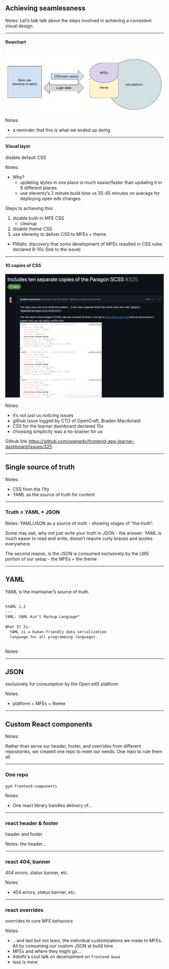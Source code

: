 ## Achieving seamlessness

Notes:
Let’s talk talk about the steps involved in achieving a consistent visual design.

------

#### flowchart <!-- .element: class="hide" -->

![Screenshot of Flowchart](img/gymnasium-flowchart.png)


Notes:
- a reminder that this is what we ended up doing

------

#### Visual layer<!-- .element: class="hide" -->

disable default CSS

Notes:
- Why?
  - updating styles in one place is much easier/faster than updating it in 8 different places.
  - use eleventy’s 2 minute build time vs 35-45 minutes on average for deploying open edx changes.

Steps to achieving this:

1. disable built-in MFE CSS
    - cleanup
2. disable theme CSS
3. use eleventy to deliver CSS to MFEs + theme 

- Pitfalls: discovery that some development of MFEs resulted in CSS rules declared 8-10x (link to the issue)

------

#### 10 copies of CSS <!-- .element: class="hide" -->

<!-- .slide: data-background="black" class="" -->

![image of crazy scss](img/10-copies-scss.png)

Notes:
- it’s not just us noticing issues
- github issue logged by CTO of OpenCraft, Braden Macdonald
- CSS for the learner dashboard declared 10x
- choosing simplicity was a no-brainer for us

Github link https://github.com/openedx/frontend-app-learner-dashboard/issues/325

---

## Single source of truth

Notes:
- CSS from the 11ty
- YAML as the source of truth for content

------

<!-- .slide: data-background="black" class="" -->

### Truth = YAML + JSON<!-- .element: class="r-fit-text" -->

Notes:
YAML/JSON as a source of truth - showing stages of “the truth”.

Some may ask, why not just write your truth in JSON - the answer:  YAML is much easier to read and write, doesn’t require curly braces and quotes everywhere.

The second reason, is the JSON is consumed exclusively by the LMS portion of our setup - the MFEs + the theme

------

## YAML

YAML is the maintainer’s source of truth.

<pre class="code-wrapper" data-id="code-animation">
  <code class="language-yml" data-line-numbers data-trim> 
%YAML 1.2
---
YAML: YAML Ain’t Markup Language™

What It Is:
  YAML is a human-friendly data serialization
  language for all programming languages.
  </code>
</pre>

Notes:

------

## JSON

exclusively for consumption by the Open edX platform

Notes:
- platform = MFEs + theme

---

## Custom React components

Notes:

Rather than serve our header, footer, and overrides from different repositories, we created one repo to meet our needs. One repo to rule them all.

------

### One repo

`gym-frontend-components`

Notes:
- One react library handles delivery of...

------

### react header & footer<!-- .element: class="hide" -->

header and footer

Notes: the header...

------


### react 404, banner <!-- .element: class="hide" -->

404 errors, status banner, etc.

Notes:
- 404 errors, status banner, etc.

------

### react overrides<!-- .element: class="hide" -->

overrides to core MFE behaviors

Notes: 
- ...and last but not least, the individual customizations we made to MFEs.
All by consuming our custom JSON at build time.
- MFEs and where they might go...
- Adolfo's cool talk on development on `frontend-base`
- less is more
